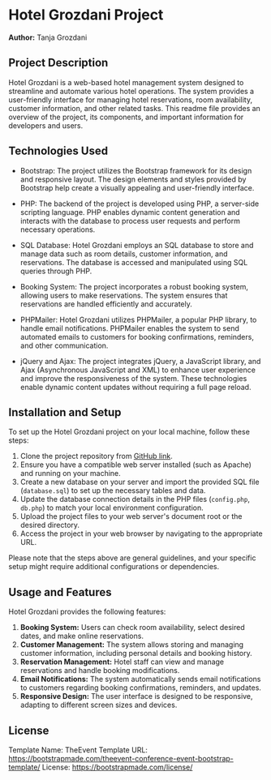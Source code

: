 
# Hotel Grozdani Project

**Author:** Tanja Grozdani

## Project Description
Hotel Grozdani is a web-based hotel management system designed to streamline and automate various hotel operations. The system provides a user-friendly interface for managing hotel reservations, room availability, customer information, and other related tasks. This readme file provides an overview of the project, its components, and important information for developers and users.

## Technologies Used
- Bootstrap: The project utilizes the Bootstrap framework for its design and responsive layout. The design elements and styles provided by Bootstrap help create a visually appealing and user-friendly interface.

- PHP: The backend of the project is developed using PHP, a server-side scripting language. PHP enables dynamic content generation and interacts with the database to process user requests and perform necessary operations.

- SQL Database: Hotel Grozdani employs an SQL database to store and manage data such as room details, customer information, and reservations. The database is accessed and manipulated using SQL queries through PHP.

- Booking System: The project incorporates a robust booking system, allowing users to make reservations. The system ensures that reservations are handled efficiently and accurately.

- PHPMailer: Hotel Grozdani utilizes PHPMailer, a popular PHP library, to handle email notifications. PHPMailer enables the system to send automated emails to customers for booking confirmations, reminders, and other communication.

- jQuery and Ajax: The project integrates jQuery, a JavaScript library, and Ajax (Asynchronous JavaScript and XML) to enhance user experience and improve the responsiveness of the system. These technologies enable dynamic content updates without requiring a full page reload.

## Installation and Setup
To set up the Hotel Grozdani project on your local machine, follow these steps:

1. Clone the project repository from [GitHub link](https://github.com/example/repository).
2. Ensure you have a compatible web server installed (such as Apache) and running on your machine.
3. Create a new database on your server and import the provided SQL file (`database.sql`) to set up the necessary tables and data.
4. Update the database connection details in the PHP files (`config.php`, `db.php`) to match your local environment configuration.
5. Upload the project files to your web server's document root or the desired directory.
6. Access the project in your web browser by navigating to the appropriate URL.

Please note that the steps above are general guidelines, and your specific setup might require additional configurations or dependencies.

## Usage and Features
Hotel Grozdani provides the following features:

1. **Booking System:** Users can check room availability, select desired dates, and make online reservations.
2. **Customer Management:** The system allows storing and managing customer information, including personal details and booking history.
3. **Reservation Management:** Hotel staff can view and manage reservations and handle booking modifications.
4. **Email Notifications:** The system automatically sends email notifications to customers regarding booking confirmations, reminders, and updates.
5. **Responsive Design:** The user interface is designed to be responsive, adapting to different screen sizes and devices.

## License

Template Name: TheEvent
Template URL: https://bootstrapmade.com/theevent-conference-event-bootstrap-template/
License: https://bootstrapmade.com/license/


